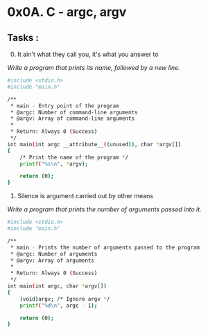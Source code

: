 # 0x0A. C - argc, argv

## Tasks :
0. It ain't what they call you, it's what you answer to


_Write a program that prints its name, followed by a new line._

```sh
#include <stdio.h>
#include "main.h"

/**
 * main - Entry point of the program
 * @argc: Number of command-line arguments
 * @argv: Array of command-line arguments
 *
 * Return: Always 0 (Success)
 */
int main(int argc __attribute__((unused)), char *argv[])
{
	/* Print the name of the program */
	printf("%s\n", *argv);

	return (0);
}

```

1. Silence is argument carried out by other means


_Write a program that prints the number of arguments passed into it._

```sh
#include <stdio.h>
#include "main.h"

/**
 * main - Prints the number of arguments passed to the program
 * @argc: Number of arguments
 * @argv: Array of arguments
 *
 * Return: Always 0 (Success)
 */
int main(int argc, char *argv[])
{
	(void)argv; /* Ignore argv */
	printf("%d\n", argc - 1);

	return (0);
}

```

